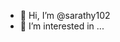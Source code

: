 - 👋 Hi, I’m @sarathy102
- 👀 I’m interested in ...

<!---give me back 
sarathy102/sarathy102 is a ✨ special ✨ repository because its `README.md` (this file) appears on your GitHub profile.
You can click the Preview link to take a look at your changes.
--->
